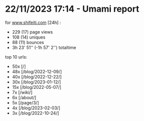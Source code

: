 # 22/11/2023 17:14 - Umami report
for www.shifeiti.com [24h] :

 - 229 (17) page views
 - 108 (14) uniques
 - 88 (11) bounces
 - 3h 23' 51'' (-1h 57' 2'') totaltime


top 10 urls:
 - 50x [/]
 - 48x [/blog/2022-12-09/]
 - 40x [/blog/2022-12-22/]
 - 30x [/blog/2023-01-12/]
 - 15x [/blog/2022-05-07/]
 - 7x [/wiki/]
 - 6x [/about/]
 - 5x [/page/3/]
 - 4x [/blog/2023-02-03/]
 - 3x [/blog/2022-10-24/]


